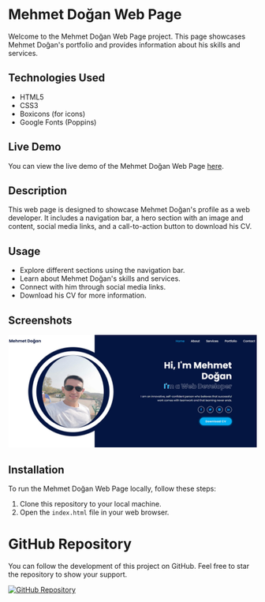 
# Mehmet Doğan Web Page

Welcome to the Mehmet Doğan Web Page project. This page showcases Mehmet Doğan's portfolio and provides information about his skills and services.

## Technologies Used

- HTML5
- CSS3
- Boxicons (for icons)
- Google Fonts (Poppins)

## Live Demo

You can view the live demo of the Mehmet Doğan Web Page [here](https://portfolio-mehmet-alpha.vercel.app/).

## Description

This web page is designed to showcase Mehmet Doğan's profile as a web developer. It includes a navigation bar, a hero section with an image and content, social media links, and a call-to-action button to download his CV.

## Usage

- Explore different sections using the navigation bar.
- Learn about Mehmet Doğan's skills and services.
- Connect with him through social media links.
- Download his CV for more information.

## Screenshots

![Mehmet Doğan Web Page](./Screenshot_1.jpg)

## Installation

To run the Mehmet Doğan Web Page locally, follow these steps:

1. Clone this repository to your local machine.
2. Open the `index.html` file in your web browser.

# GitHub Repository

You can follow the development of this project on GitHub. Feel free to star the repository to show your support.

[![GitHub Repository](https://img.shields.io/badge/GitHub-View%20Repository-blue)](https://github.com/Mehmet-github06)
